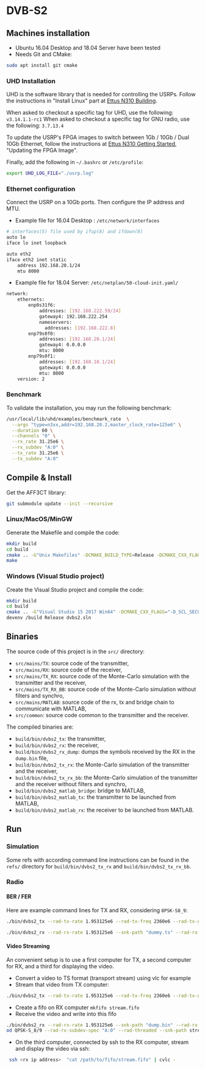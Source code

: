 # DVB-S2

## Machines installation

- Ubuntu 16.04 Desktop and 18.04 Server have been tested
- Needs Git and CMake:

```bash
sudo apt install git cmake
```

### UHD Installation

UHD is the software library that is needed for controlling the USRPs. Follow the
instructions in "Install Linux" part at
[Ettus N310 Building](https://kb.ettus.com/Building_and_Installing_the_USRP_Open-Source_Toolchain_(UHD_and_GNU_Radio)_on_Linux).

When asked to checkout a specific tag for UHD, use the following:
`v3.14.1.1-rc1`
When asked to checkout a specific tag for GNU radio, use the following:
`3.7.13.4`

To update the USRP's FPGA images to switch between 1Gb / 10Gb / Dual 10Gb
Ethernet, follow the instructions at
[Ettus N310 Getting Started](https://kb.ettus.com/USRP_N300/N310/N320/N321_Getting_Started_Guide),
"Updating the FPGA Image".

Finally, add the following in `~/.bashrc` or `/etc/profile`:

```bash
export UHD_LOG_FILE="./usrp.log"
```

### Ethernet configuration

Connect the USRP on a 10Gb ports. Then configure the IP address and MTU.

- Example file for 16.04 Desktop : `/etc/network/interfaces`

```bash
# interfaces(5) file used by ifup(8) and ifdown(8)
auto lo
iface lo inet loopback

auto eth2
iface eth2 inet static
    address 192.168.20.1/24
    mtu 8000
```

- Example file for 18.04 Server: `/etc/netplan/50-cloud-init.yaml/`


```bash
network:
    ethernets:
        enp0s31f6:
            addresses: [192.168.222.59/24]
            gateway4: 192.168.222.254
            nameservers:
              addresses: [192.168.222.8]
        enp79s0f0:
            addresses: [192.168.20.1/24]
            gateway4: 0.0.0.0
            mtu: 8000
        enp79s0f1:
            addresses: [192.168.10.1/24]
            gateway4: 0.0.0.0
            mtu: 8000
    version: 2
```

### Benchmark

To validate the installation, you may run the following benchmark:

```bash
/usr/local/lib/uhd/examples/benchmark_rate  \
  --args "type=n3xx,addr=192.168.20.2,master_clock_rate=125e6" \
  --duration 60 \
  --channels "0" \
  --rx_rate 31.25e6 \
  --rx_subdev "A:0" \
  --tx_rate 31.25e6 \
  --tx_subdev "A:0"
```

## Compile & Install

Get the AFF3CT library:

```bash
git submodule update --init --recursive
```

### Linux/MacOS/MinGW

Generate the Makefile and compile the code:

```bash
mkdir build
cd build
cmake .. -G"Unix Makefiles" -DCMAKE_BUILD_TYPE=Release -DCMAKE_CXX_FLAGS="-Wall -funroll-loops -march=native"
make
```

### Windows (Visual Studio project)

Create the Visual Studio project and compile the code:

```bash
mkdir build
cd build
cmake .. -G"Visual Studio 15 2017 Win64" -DCMAKE_CXX_FLAGS="-D_SCL_SECURE_NO_WARNINGS /EHsc"
devenv /build Release dvbs2.sln
```

## Binaries

The source code of this project is in the `src/` directory:
- `src/mains/TX`: source code of the transmitter,
- `src/mains/RX`: source code of the receiver,
- `src/mains/TX_RX`: source code of the Monte-Carlo simulation with the
transmitter and the receiver,
- `src/mains/TX_RX_BB`: source code of the Monte-Carlo simulation without
filters and synchro,
- `src/mains/MATLAB`: source code of the rx, tx and bridge chain to communicate
with MATLAB,
- `src/common`: source code common to the transmitter and the receiver.

The compiled binaries are:
- `build/bin/dvbs2_tx`: the transmitter,
- `build/bin/dvbs2_rx`: the receiver,
- `build/bin/dvbs2_rx_dump`: dumps the symbols received by the RX in the
`dump.bin` file,
- `build/bin/dvbs2_tx_rx`: the Monte-Carlo simulation of the transmitter
and the receiver,
- `build/bin/dvbs2_tx_rx_bb`: the Monte-Carlo simulation of the
transmitter and the receiver without filters and synchro,
- `build/bin/dvbs2_matlab_bridge`: bridge to MATLAB,
- `build/bin/dvbs2_matlab_tx`: the transmitter to be launched from
MATLAB,
- `build/bin/dvbs2_matlab_rx`: the receiver to be launched from MATLAB.

## Run

### Simulation

Some refs with according command line instructions can be found in the `refs/`
directory for `build/bin/dvbs2_tx_rx` and
`build/bin/dvbs2_tx_rx_bb`.

### Radio

#### BER / FER

Here are example command lines for TX and RX, considering `8PSK-S8_9`:

```bash
./bin/dvbs2_tx --rad-tx-rate 1.953125e6 --rad-tx-freq 2360e6 --rad-tx-gain 60 --src-type USER  --sim-stats --mod-cod QPSK-S_8/9
```

```bash
./bin/dvbs2_rx --rad-rx-rate 1.953125e6 --snk-path "dummy.ts" --rad-rx-freq 2360e6 --rad-rx-gain 60 --src-type USER --dec-implem MS --dec-ite 10 --sim-stats --frame-sync-fast --sim-threaded  --mod-cod QPSK-S_8/9
```

#### Video Streaming

An convenient setup is to use a first computer for TX, a second computer for RX,
and a third for displaying the video.

- Convert a video to TS format (transport stream) using vlc for example
- Stream that video from TX computer:

```bash
./bin/dvbs2_tx --rad-tx-rate 1.953125e6 --rad-tx-freq 2360e6 --rad-tx-gain 60 --src-type USER_BIN --sim-stats --shp-osf 4 --mod-cod QPSK-S_8/9 --src-path airbus.ts
```

- Create a fifo on RX computer `mkfifo stream.fifo`
- Receive the video and write into this fifo

```bash
./bin/dvbs2_rx --rad-rx-rate 1.953125e6 --snk-path "dump.bin" --rad-rx-freq 2360e6 --rad-rx-gain 40 --src-type USER --dec-implem MS --dec-ite 10 --mod-c
od QPSK-S_8/9 --rad-rx-subdev-spec "A:0" --rad-threaded --snk-path stream.fifo
```

- On the third computer, connected by ssh to the RX computer, stream and display
the video via ssh:

```bash
 ssh <rx ip address>  "cat /path/to/fifo/stream.fifo" | cvlc -
```
